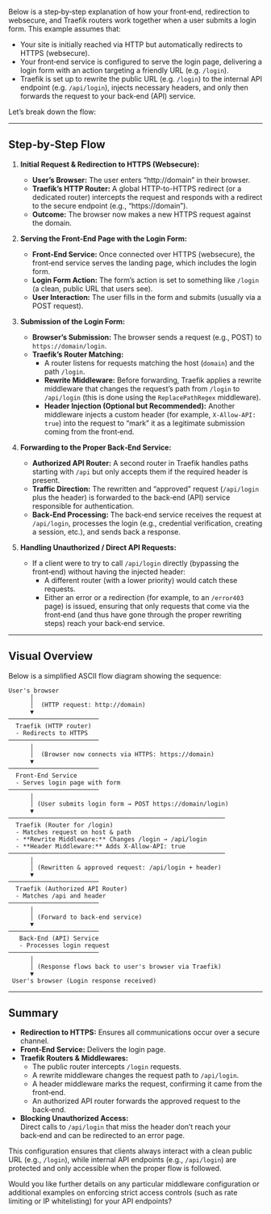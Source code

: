 Below is a step‑by‑step explanation of how your front‑end, redirection to websecure, and Traefik routers work together when a user submits a login form. This example assumes that:

- Your site is initially reached via HTTP but automatically redirects to HTTPS (websecure).  
- Your front‑end service is configured to serve the login page, delivering a login form with an action targeting a friendly URL (e.g. `/login`).  
- Traefik is set up to rewrite the public URL (e.g. `/login`) to the internal API endpoint (e.g. `/api/login`), injects necessary headers, and only then forwards the request to your back‑end (API) service.

Let’s break down the flow:

---

## Step‑by‑Step Flow

1. **Initial Request & Redirection to HTTPS (Websecure):**  
   - **User’s Browser:** The user enters “http://domain” in their browser.
   - **Traefik’s HTTP Router:** A global HTTP-to-HTTPS redirect (or a dedicated router) intercepts the request and responds with a redirect to the secure endpoint (e.g., “https://domain”).  
   - **Outcome:** The browser now makes a new HTTPS request against the domain.

2. **Serving the Front‑End Page with the Login Form:**  
   - **Front‑End Service:** Once connected over HTTPS (websecure), the front‑end service serves the landing page, which includes the login form.
   - **Login Form Action:** The form’s action is set to something like `/login` (a clean, public URL that users see).
   - **User Interaction:** The user fills in the form and submits (usually via a POST request).

3. **Submission of the Login Form:**  
   - **Browser’s Submission:** The browser sends a request (e.g., POST) to `https://domain/login`.
   - **Traefik’s Router Matching:**  
     - A router listens for requests matching the host (`domain`) and the path `/login`.
     - **Rewrite Middleware:** Before forwarding, Traefik applies a rewrite middleware that changes the request’s path from `/login` to `/api/login` (this is done using the `ReplacePathRegex` middleware).  
     - **Header Injection (Optional but Recommended):** Another middleware injects a custom header (for example, `X-Allow-API: true`) into the request to “mark” it as a legitimate submission coming from the front‑end.

4. **Forwarding to the Proper Back‑End Service:**  
   - **Authorized API Router:** A second router in Traefik handles paths starting with `/api` but only accepts them if the required header is present.  
   - **Traffic Direction:** The rewritten and “approved” request (`/api/login` plus the header) is forwarded to the back‑end (API) service responsible for authentication.
   - **Back‑End Processing:** The back‑end service receives the request at `/api/login`, processes the login (e.g., credential verification, creating a session, etc.), and sends back a response.

5. **Handling Unauthorized / Direct API Requests:**  
   - If a client were to try to call `/api/login` directly (bypassing the front‑end) without having the injected header:
     - A different router (with a lower priority) would catch these requests.
     - Either an error or a redirection (for example, to an `/error403` page) is issued, ensuring that only requests that come via the front‑end (and thus have gone through the proper rewriting steps) reach your back‑end service.

---

## Visual Overview

Below is a simplified ASCII flow diagram showing the sequence:

```
User's browser
      │
      │  (HTTP request: http://domain)
      ▼
─────────────────────────
  Traefik (HTTP router)
  - Redirects to HTTPS  
─────────────────────────
      │
      │  (Browser now connects via HTTPS: https://domain)
      ▼
─────────────────────────
  Front‑End Service
  - Serves login page with form  
─────────────────────────
      │
      │ (User submits login form → POST https://domain/login)
      ▼
────────────────────────────────────────────────────────────
  Traefik (Router for /login)
  - Matches request on host & path
  - **Rewrite Middleware:** Changes /login → /api/login  
  - **Header Middleware:** Adds X-Allow-API: true  
────────────────────────────────────────────────────────────
      │
      │ (Rewritten & approved request: /api/login + header)
      ▼
─────────────────────────
  Traefik (Authorized API Router)
  - Matches /api and header
─────────────────────────
      │
      │ (Forward to back‑end service)
      ▼
─────────────────────────
   Back‑End (API) Service
   - Processes login request
─────────────────────────
      │
      │ (Response flows back to user's browser via Traefik)
      ▼
 User's browser (Login response received)
```

---

## Summary

- **Redirection to HTTPS:** Ensures all communications occur over a secure channel.
- **Front‑End Service:** Delivers the login page.
- **Traefik Routers & Middlewares:**  
  - The public router intercepts `/login` requests.
  - A rewrite middleware changes the request path to `/api/login`.
  - A header middleware marks the request, confirming it came from the front‑end.
  - An authorized API router forwards the approved request to the back‑end.
- **Blocking Unauthorized Access:**  
  Direct calls to `/api/login` that miss the header don’t reach your back‑end and can be redirected to an error page.

This configuration ensures that clients always interact with a clean public URL (e.g., `/login`), while internal API endpoints (e.g., `/api/login`) are protected and only accessible when the proper flow is followed.

Would you like further details on any particular middleware configuration or additional examples on enforcing strict access controls (such as rate limiting or IP whitelisting) for your API endpoints?